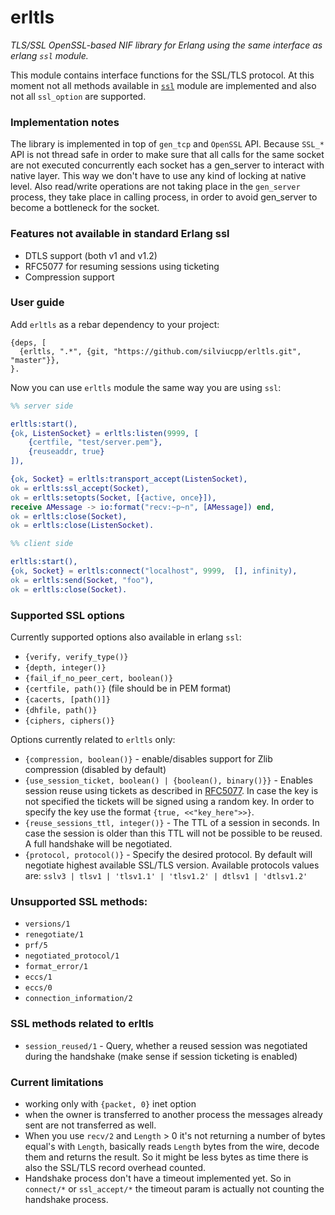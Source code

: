 # erltls

*TLS/SSL OpenSSL-based NIF library for Erlang using the same interface as erlang `ssl` module.*
      
This module contains interface functions for the SSL/TLS protocol. 
At this moment not all methods available in [`ssl`][1] module are implemented and also not all `ssl_option` are supported.

### Implementation notes

The library is implemented in top of `gen_tcp` and `OpenSSL` API. Because `SSL_*` API is not thread safe in order to make sure
that all calls for the same socket are not executed concurrently each socket has a gen_server to interact with native layer.
This way we don't have to use any kind of locking at native level. Also read/write operations are not taking place in the
`gen_server` process, they take place in calling process, in order to avoid gen_server to become a bottleneck for the socket. 
   
### Features not available in standard Erlang ssl

- DTLS support (both v1 and v1.2)
- RFC5077 for resuming sessions using ticketing   
- Compression support 

### User guide

Add `erltls` as a rebar dependency to your project:

```
{deps, [
  {erltls, ".*", {git, "https://github.com/silviucpp/erltls.git", "master"}},
}.
```

Now you can use `erltls` module the same way you are using `ssl`:

```erlang
%% server side

erltls:start(),
{ok, ListenSocket} = erltls:listen(9999, [
    {certfile, "test/server.pem"},
    {reuseaddr, true}
]),

{ok, Socket} = erltls:transport_accept(ListenSocket),
ok = erltls:ssl_accept(Socket),
ok = erltls:setopts(Socket, [{active, once}]),
receive AMessage -> io:format("recv:~p~n", [AMessage]) end,
ok = erltls:close(Socket),
ok = erltls:close(ListenSocket).
```

```erlang
%% client side

erltls:start(),
{ok, Socket} = erltls:connect("localhost", 9999,  [], infinity),
ok = erltls:send(Socket, "foo"),
ok = erltls:close(Socket).
```   
   
### Supported SSL options

Currently supported options also available in erlang `ssl`:

- `{verify, verify_type()}`
- `{depth, integer()}`
- `{fail_if_no_peer_cert, boolean()}`
- `{certfile, path()}` (file should be in PEM format)
- `{cacerts, [path()]}`
- `{dhfile, path()}` 
- `{ciphers, ciphers()}`

Options currently related to `erltls` only:

- `{compression, boolean()}` - enable/disables support for Zlib compression (disabled by default)
- `{use_session_ticket, boolean() | {boolean(), binary()}}` - Enables session reuse using tickets as described in [RFC5077][2]. 
In case the key is not specified the tickets will be signed using a random key. In order to specify the key use the format `{true, <<"key_here">>}`.
- `{reuse_sessions_ttl, integer()}` - The TTL of a session in seconds. In case the session is older than this TTL will not be possible to be reused. 
A full handshake will be negotiated. 
- `{protocol, protocol()}` - Specify the desired protocol. By default will negotiate highest available SSL/TLS version. Available protocols values are:
`sslv3 | tlsv1 | 'tlsv1.1' | 'tlsv1.2' | dtlsv1 | 'dtlsv1.2'`


### Unsupported SSL methods:

- `versions/1`
- `renegotiate/1`
- `prf/5`
- `negotiated_protocol/1`
- `format_error/1`
- `eccs/1`
- `eccs/0`
- `connection_information/2`

### SSL methods related to erltls

- `session_reused/1` - Query, whether a reused session was negotiated during the handshake (make sense if session ticketing is enabled)

### Current limitations

- working only with `{packet, 0}` inet option
- when the owner is transferred to another process the messages already sent are not transferred as well.
- When you use `recv/2` and `Length` > 0 it's not returning a number of bytes equal's with `Length`, basically reads `Length` bytes from
  the wire, decode them and returns the result. So it might be less bytes as time there is also the SSL/TLS record overhead counted.
- Handshake process don't have a timeout implemented yet. So in `connect/*` or `ssl_accept/*` the timeout param is actually 
  not counting the handshake process.

[1]:http://erlang.org/doc/man/ssl.html
[2]:https://www.ietf.org/rfc/rfc5077.txt

